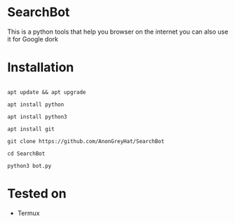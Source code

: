 # SearchBot

This is a python tools that help you browser on the internet you can also use it for Google dork 

# Installation

```

apt update && apt upgrade

apt install python

apt install python3

apt install git

git clone https://github.com/AnonGreyHat/SearchBot

cd SearchBot

python3 bot.py

```

# Tested on

- Termux
